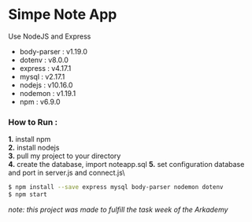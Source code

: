 # Simpe Note App
Use NodeJS and Express

- body-parser : v1.19.0
- dotenv      : v8.0.0
- express     : v4.17.1
- mysql       : v2.17.1
- nodejs      : v10.16.0
- nodemon     : v1.19.1
- npm         : v6.9.0

### How to Run :

**1.** install npm\
**2.** install nodejs\
**3.** pull my project to your directory\
**4.** create the database, import noteapp.sql
**5.** set configuration database and port in server.js and connect.js\

```sh
$ npm install --save express mysql body-parser nodemon dotenv
$ npm start
```

*note: this project was made to fulfill the task week of the Arkademy*
